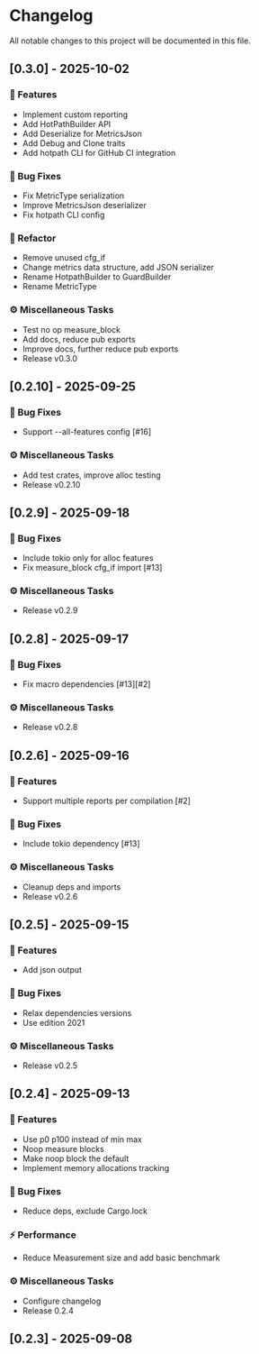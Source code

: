 # Changelog

All notable changes to this project will be documented in this file.

## [0.3.0] - 2025-10-02

### 🚀 Features

- Implement custom reporting
- Add HotPathBuilder API
- Add Deserialize for MetricsJson
- Add Debug and Clone traits
- Add hotpath CLI for GitHub CI integration

### 🐛 Bug Fixes

- Fix MetricType serialization
- Improve MetricsJson deserializer
- Fix hotpath CLI config

### 🚜 Refactor

- Remove unused cfg_if
- Change metrics data structure, add JSON serializer
- Rename HotpathBuilder to GuardBuilder
- Rename MetricType

### ⚙️ Miscellaneous Tasks

- Test no op measure_block
- Add docs, reduce pub exports
- Improve docs, further reduce pub exports
- Release v0.3.0

## [0.2.10] - 2025-09-25

### 🐛 Bug Fixes

- Support --all-features config [#16]

### ⚙️ Miscellaneous Tasks

- Add test crates, improve alloc testing
- Release v0.2.10

## [0.2.9] - 2025-09-18

### 🐛 Bug Fixes

- Include tokio only for alloc features
- Fix measure_block cfg_if import [#13]

### ⚙️ Miscellaneous Tasks

- Release v0.2.9

## [0.2.8] - 2025-09-17

### 🐛 Bug Fixes

- Fix macro dependencies [#13][#2]

### ⚙️ Miscellaneous Tasks

- Release v0.2.8

## [0.2.6] - 2025-09-16

### 🚀 Features

- Support multiple reports per compilation [#2]

### 🐛 Bug Fixes

- Include tokio dependency [#13]

### ⚙️ Miscellaneous Tasks

- Cleanup deps and imports
- Release v0.2.6

## [0.2.5] - 2025-09-15

### 🚀 Features

- Add json output

### 🐛 Bug Fixes

- Relax dependencies versions
- Use edition 2021

### ⚙️ Miscellaneous Tasks

- Release v0.2.5

## [0.2.4] - 2025-09-13

### 🚀 Features

- Use p0 p100 instead of min max
- Noop measure blocks
- Make noop block the default
- Implement memory allocations tracking

### 🐛 Bug Fixes

- Reduce deps, exclude Cargo.lock

### ⚡ Performance

- Reduce Measurement size and add basic benchmark

### ⚙️ Miscellaneous Tasks

- Configure changelog
- Release 0.2.4

## [0.2.3] - 2025-09-08

<!-- generated by git-cliff -->

